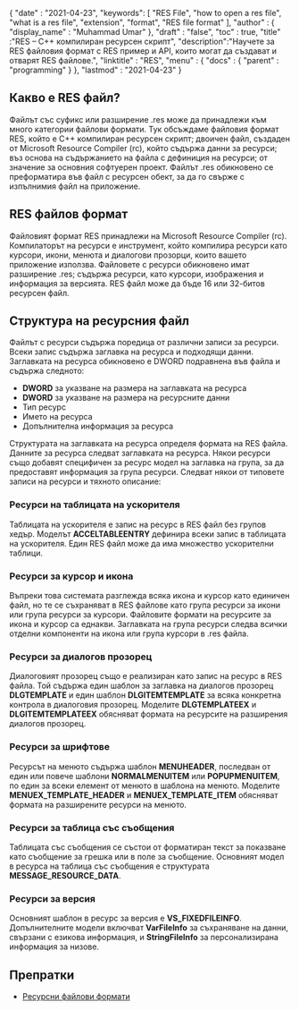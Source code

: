 {
  "date" : "2021-04-23",
  "keywords": [ "RES File", "how to open a res file", "what is a res file", "extension", "format", "RES file format" ],
  "author" : {
    "display_name" : "Muhammad Umar"
},
  "draft" : "false",
  "toc" : true,
  "title" :"RES – C++ компилиран ресурсен скрипт",
  "description":"Научете за RES файловия формат с RES пример и API, които могат да създават и отварят RES файлове.",
  "linktitle" : "RES",
  "menu" : {
    "docs" : {
      "parent" : "programming"
}
},
  "lastmod" : "2021-04-23"
}

## Какво е RES файл?
Файлът със суфикс или разширение .res може да принадлежи към много категории файлови формати. Тук обсъждаме файловия формат RES, който е C++ компилиран ресурсен скрипт; двоичен файл, създаден от Microsoft Resource Compiler (rc), който съдържа данни за ресурси; въз основа на съдържанието на файла с дефиниция на ресурси; от значение за основния софтуерен проект. Файлът .res обикновено се преформатира във файл с ресурсен обект, за да го свърже с изпълнимия файл на приложение.

## RES файлов формат
Файловият формат RES принадлежи на Microsoft Resource Compiler (rc). Компилаторът на ресурси е инструмент, който компилира ресурси като курсори, икони, менюта и диалогови прозорци, които вашето приложение използва. Файловете с ресурси обикновено имат разширение .res; съдържа ресурси, като курсори, изображения и информация за версията. RES файл може да бъде 16 или 32-битов ресурсен файл.
## Структура на ресурсния файл
Файлът с ресурси съдържа поредица от различни записи за ресурси. Всеки запис съдържа заглавка на ресурса и подходящи данни. Заглавката на ресурса обикновено е DWORD подравнена във файла и съдържа следното:

- **DWORD** за указване на размера на заглавката на ресурса
- **DWORD** за указване на размера на ресурсните данни
- Тип ресурс
- Името на ресурса
- Допълнителна информация за ресурса

Структурата на заглавката на ресурса определя формата на RES файла. Данните за ресурса следват заглавката на ресурса. Някои ресурси също добавят специфичен за ресурс модел на заглавка на група, за да предоставят информация за група ресурси. Следват някои от типовете записи на ресурси и тяхното описание:

### Ресурси на таблицата на ускорителя
Таблицата на ускорителя е запис на ресурс в RES файл без групов хедър. Моделът **ACCELTABLEENTRY** дефинира всеки запис в таблицата на ускорителя. Един RES файл може да има множество ускорителни таблици.

### Ресурси за курсор и икона
Въпреки това системата разглежда всяка икона и курсор като единичен файл, но те се съхраняват в RES файлове като група ресурси за икони или група ресурси за курсори. Файловите формати на ресурсите за икона и курсор са еднакви. Заглавката на група ресурси следва всички отделни компоненти на икона или група курсори в .res файла.

### Ресурси за диалогов прозорец
Диалоговият прозорец също е реализиран като запис на ресурс в RES файла. Той съдържа един шаблон за заглавка на диалогов прозорец **DLGTEMPLATE** и един шаблон **DLGITEMTEMPLATE** за всяка конкретна контрола в диалоговия прозорец. Моделите **DLGTEMPLATEEX** и **DLGITEMTEMPLATEEX** обясняват формата на ресурсите на разширения диалогов прозорец.

### Ресурси за шрифтове
Ресурсът на менюто съдържа шаблон **MENUHEADER**, последван от един или повече шаблони **NORMALMENUITEM** или **POPUPMENUITEM**, по един за всеки елемент от менюто в шаблона на менюто. Моделите **MENUEX_TEMPLATE_HEADER** и **MENUEX_TEMPLATE_ITEM** обясняват формата на разширените ресурси на менюто.

### Ресурси за таблица със съобщения
Таблицата със съобщения се състои от форматиран текст за показване като съобщение за грешка или в поле за съобщение. Основният модел в ресурса на таблица със съобщения е структурата **MESSAGE_RESOURCE_DATA**.

### Ресурси за версия
Основният шаблон в ресурс за версия е **VS_FIXEDFILEINFO**. Допълнителните модели включват **VarFileInfo** за съхраняване на данни, свързани с езикова информация, и **StringFileInfo** за персонализирана информация за низове.




## Препратки

* [Ресурсни файлови формати](https://learn.microsoft.com/en-us/windows/win32/menurc/resource-file-formats)
 


 



